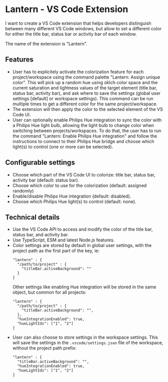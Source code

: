 # Lantern - VS Code Extension

I want to create a VS Code extension that helps developers distinguish between many different VS Code windows, but allow to set a different color for either the title bar, status bar or activity bar of each window.

The name of the extension is "Lantern".

## Features
- User has to explicitely activate the colorization feature for each project/workspace using the command palette "Lantern: Assign unique color". This will pick up a random hue using oklch color space and the current saturation and lightness values of the target element (title bar, status bar, activity bar), and ask where to save the settings (global user settings [default] or workspace settings). This command can be run multiple times to get a different color for the same project/workspace.
- The extension will then apply the color to the selected element of the VS Code UI.
- User can optionally enable Philips Hue integration to sync the color with a Philips Hue light bulb, allowing the light bulb to change color when switching between projects/workspaces. To do that, the user has to run the command "Lantern: Enable Philips Hue integration" and follow the instructions to connect to their Philips Hue bridge and choose which light(s) to control (one or more can be selected). 

## Configurable settings
- Choose which part of the VS Code UI to colorize: title bar, status bar, activity bar (default: status bar).
- Choose which color to use for the colorization (default: assigned randomly)
- Enable/disable Philips Hue integration (default: disabled).
- Choose which Philips Hue light(s) to control (default: none).

## Technical details
- Use the VS Code API to access and modify the color of the title bar, status bar, and activity bar.
- Use TypeScript, ESM and latest Node.js features.
- Color settings are stored by default in global user settings, with the project path as the first part of the key, ie:
    ```
    "lantern" : {
      "/path/to/project" : {
        "titleBar.activeBackground": ""
      }
    }
    ```
  Other settings like enabling Hue integration will be stored in the same object, but common for all projects:
    ```
    "lantern" : {
      "/path/to/project" : {
        "titleBar.activeBackground": "",
      },
      "hueIntegrationEnabled": true,
      "hueLightIds": ["1", "2"]
    }
    ```
- User can also choose to store settings in the workspace settings. This will save the settings in the `.vscode/settings.json` file of the workspace, without the project path prefix:
    ```
    "lantern" : {
      "titleBar.activeBackground": "",
      "hueIntegrationEnabled": true,
      "hueLightIds": ["1", "2"]
    }
    ```
